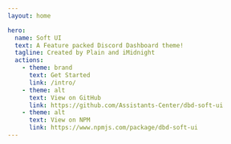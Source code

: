```yaml
---
layout: home

hero:
  name: Soft UI
  text: A Feature packed Discord Dashboard theme!
  tagline: Created by Plain and iMidnight
  actions:
    - theme: brand
      text: Get Started
      link: /intro/
    - theme: alt
      text: View on GitHub
      link: https://github.com/Assistants-Center/dbd-soft-ui
    - theme: alt
      text: View on NPM
      link: https://www.npmjs.com/package/dbd-soft-ui
---
```

